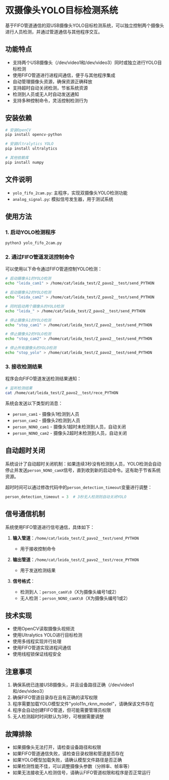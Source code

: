 # 双摄像头YOLO目标检测系统

基于FIFO管道通信的双USB摄像头YOLO目标检测系统，可以独立控制两个摄像头进行人员检测，并通过管道通信与其他程序交互。

## 功能特点

- 支持两个USB摄像头（/dev/video1和/dev/video3）同时或独立进行YOLO目标检测
- 使用FIFO管道进行进程间通信，便于与其他程序集成
- 自动管理摄像头资源，确保资源正确释放
- 支持超时自动关闭检测，节省系统资源
- 检测到人员或无人时自动发送通知
- 支持多种控制命令，灵活控制检测行为

## 安装依赖

```bash
# 安装OpenCV
pip install opencv-python

# 安装Ultralytics YOLO
pip install ultralytics

# 其他依赖库
pip install numpy
```

## 文件说明

- `yolo_fifo_2cam.py`: 主程序，实现双摄像头YOLO检测功能
- `analog_signal.py`: 模拟信号发生器，用于测试系统

## 使用方法

### 1. 启动YOLO检测程序

```bash
python3 yolo_fifo_2cam.py
```

### 2. 通过FIFO管道发送控制命令

可以使用以下命令通过FIFO管道控制YOLO检测：

```bash
# 启动摄像头1的YOLO检测
echo "leida_cam1" > /home/cat/leida_test/Z_pavo2__test/send_PYTHON

# 启动摄像头2的YOLO检测
echo "leida_cam2" > /home/cat/leida_test/Z_pavo2__test/send_PYTHON

# 同时启动两个摄像头的YOLO检测
echo "leida_" > /home/cat/leida_test/Z_pavo2__test/send_PYTHON

# 停止摄像头1的YOLO检测
echo "stop_cam1" > /home/cat/leida_test/Z_pavo2__test/send_PYTHON

# 停止摄像头2的YOLO检测
echo "stop_cam2" > /home/cat/leida_test/Z_pavo2__test/send_PYTHON

# 停止所有摄像头的YOLO检测
echo "stop_yolo" > /home/cat/leida_test/Z_pavo2__test/send_PYTHON
```

### 3. 接收检测结果

程序会向FIFO管道发送检测结果通知：

```bash
# 监听检测结果
cat /home/cat/leida_test/Z_pavo2__test/rece_PYTHON
```

系统会发送以下类型的消息：

- `person_cam1` - 摄像头1检测到人员
- `person_cam2` - 摄像头2检测到人员
- `person_NONO_cam1` - 摄像头1超时未检测到人员，自动关闭
- `person_NONO_cam2` - 摄像头2超时未检测到人员，自动关闭

## 自动超时关闭

系统设计了自动超时关闭机制：如果连续3秒没有检测到人员，YOLO检测会自动停止并发送`person_NONO_camX`信号，直到收到新的启动命令。这有助于节省系统资源。

超时时间可以通过修改代码中的`person_detection_timeout`变量进行调整：

```python
person_detection_timeout = 3  # 3秒无人检测则自动关闭YOLO
```

## 信号通信机制

系统使用FIFO管道进行信号通信，具体如下：

1. **输入管道**：`/home/cat/leida_test/Z_pavo2__test/send_PYTHON`
   - 用于接收控制命令

2. **输出管道**：`/home/cat/leida_test/Z_pavo2__test/rece_PYTHON`
   - 用于发送检测结果

3. **信号格式**：
   - 检测到人：`person_camX\0`（X为摄像头编号1或2）
   - 无人检测：`person_NONO_camX\0`（X为摄像头编号1或2）

## 技术实现

- 使用OpenCV读取摄像头视频流
- 使用Ultralytics YOLO进行目标检测
- 使用多线程实现并行处理
- 使用FIFO管道实现进程间通信
- 使用线程锁保证线程安全

## 注意事项

1. 确保系统已连接USB摄像头，并且设备路径正确（/dev/video1和/dev/video3）
2. 确保FIFO管道目录存在且有正确的读写权限
3. 程序需要加载YOLO模型文件"yolo11n_rknn_model"，请确保该文件存在
4. 程序会自动创建FIFO管道，但可能需要管理员权限
5. 无人检测超时时间默认为3秒，可根据需要调整

## 故障排除

- 如果摄像头无法打开，请检查设备路径和权限
- 如果FIFO管道通信失败，请检查目录权限和管道是否存在
- 如果YOLO模型加载失败，请确认模型文件路径是否正确
- 如果检测性能不佳，可以调整摄像头参数（分辨率、帧率等）
- 如果无法接收无人检测信号，请确认FIFO管道权限和程序是否正常运行